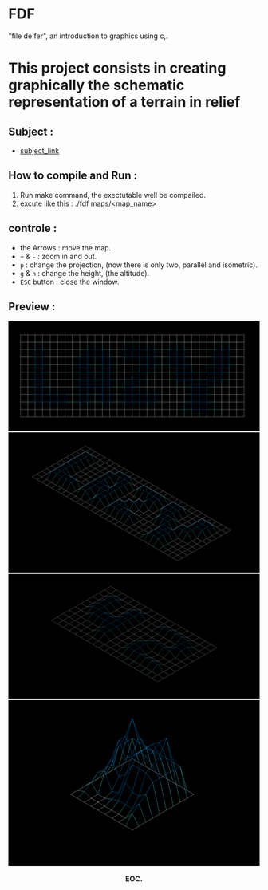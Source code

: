 # FDF


"file de fer", an introduction to graphics using c,.

This project consists in creating graphically the schematic representation of a terrain in relief
======


## Subject        :
- [subject_link](/fdf_subject_en.pdf)

## How to compile and Run :
1. Run make command, the exectutable well be compailed.
2. excute like this : ./fdf maps/<map_name>

## controle :
- the Arrows  : move the map.
- `+` & `-`   : zoom in and out.
- `p`         : change the projection, (now there is only two, parallel and isometric).
- `g` & `h`   : change the height, (the altitude).
- `ESC` button  : close the window.

## Preview :
![](screenshots/Screen%20Shot%202019-12-31%20at%208.37.58%20PM.png)
![](screenshots/Screen%20Shot%202019-12-31%20at%208.37.43%20PM.png)
![](screenshots/Screen%20Shot%202019-12-31%20at%208.07.10%20PM.png)
![](screenshots/Screen%20Shot%202019-12-31%20at%208.08.21%20PM.png)

<p align="center"><b> EOC. </b></p>
